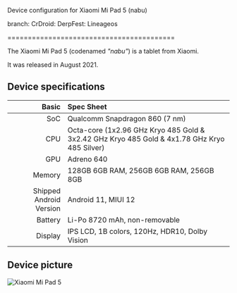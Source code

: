Device configuration for Xiaomi Mi Pad 5 (nabu)

branch:
CrDroid:
DerpFest:
Lineageos

=========================================

The Xiaomi Mi Pad 5 (codenamed _"nabu"_) is a tablet from Xiaomi.

It was released in August 2021.

## Device specifications

Basic   | Spec Sheet
-------:|:-------------------------
SoC     | Qualcomm Snapdragon 860 (7 nm)
CPU     | Octa-core (1x2.96 GHz Kryo 485 Gold & 3x2.42 GHz Kryo 485 Gold & 4x1.78 GHz Kryo 485 Silver)
GPU     | Adreno 640
Memory  | 128GB 6GB RAM, 256GB 6GB RAM, 256GB 8GB
Shipped Android Version | Android 11, MIUI 12
Battery | Li-Po 8720 mAh, non-removable
Display | IPS LCD, 1B colors, 120Hz, HDR10, Dolby Vision

## Device picture

![Xiaomi Mi Pad 5](https://cdn.cnbj0.fds.api.mi-img.com/b2c-shopapi-pms/pms_1628600350.1553788.png "Xiaomi Mi Pad 5")
